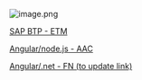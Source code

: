 ![image.png](/.attachments/image-fc2ae9d6-8620-4fbe-9c5f-dc3766383dfc.png)

[SAP BTP - ETM](https://dev.azure.com/bebuse/ETM/_wiki/wikis/ETM.wiki/673/Standards)

[Angular/node.js - AAC](https://dev.azure.com/bebuse/BBS%20Advanced%20Analytics/_wiki/wikis/BBS-Advanced-Analytics.wiki/801/Coding-Standards-JavaScript-TypeScript)

[Angular/.net - FN (to update link)]()